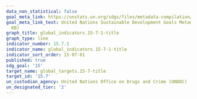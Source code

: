```yaml
---
data_non_statistical: false
goal_meta_link: https://unstats.un.org/sdgs/files/metadata-compilation/Metadata-Goal-15.pdf
goal_meta_link_text: United Nations Sustainable Development Goals Metadata (PDF 210
  KB)
graph_title: global_indicators.15-7-1-title
graph_type: line
indicator_number: 15.7.1
indicator_name: global_indicators.15-7-1-title
indicator_sort_order: 15-07-01
published: true
sdg_goal: '15'
target_name: global_targets.15-7-title
target_id: '15.7'
un_custodian_agency: United Nations Office on Drugs and Crime (UNODC)
un_designated_tier: '2'
---
```

